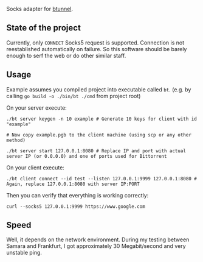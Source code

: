 Socks adapter for [btunnel](https://github.com/CaptainDno/btunnel).

## State of the project

Currently, only `CONNECT` Socks5 request is supported. Connection is not reestablished automatically on failure.
So this software should be barely enough to serf the web or do other similar staff.

## Usage

Example assumes you compiled project into executable called `bt`. (e.g. by calling `go build -o ./bin/bt ./cmd` from project root)

On your server execute:
```shell
./bt server keygen -n 10 example # Generate 10 keys for client with id "example"

# Now copy example.pgb to the client machine (using scp or any other method)

./bt server start 127.0.0.1:8080 # Replace IP and port with actual server IP (or 0.0.0.0) and one of ports used for Bittorrent
```

On your client execute:
```shell
./bt client connect --id test --listen 127.0.0.1:9999 127.0.0.1:8080 # Again, replace 127.0.0.1:8080 with server IP:PORT
```

Then you can verify that everything is working correctly:
```shell
curl --socks5 127.0.0.1:9999 https://www.google.com
```

## Speed

Well, it depends on the network environment. During my testing between Samara and Frankfurt, I got approximately 30 Megabit/second and very unstable ping. 